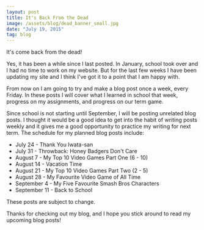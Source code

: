 ```yaml
---
layout: post
title: It's Back From the Dead
image: /assets/blog/dead_banner_small.jpg
date: "July 19, 2015"
tag: blog
---
```

It's come back from the dead!

Yes, it has been a while since I last posted. In January, school took over and I had no time to work on my website. But for the last few weeks I have been updating my site and I think I've got it to a point that I am happy with.

From now on I am going to try and make a blog post once a week, every Friday. In these posts I will cover what I learned in school that week, progress on my assignments, and progress on our term game.

Since school is not starting until September, I will be posting unrelated blog posts. I thought it would be a good idea to get into the habit of writing posts weekly and it gives me a good opportunity to practice my writing for next term. The schedule for my planned blog posts include:

* July 24 - Thank You Iwata-san
* July 31 - Throwback: Honey Badgers Don't Care
* August 7 - My Top 10 Video Games Part One (6 - 10)
* August 14 - Vacation Time
* August 21 - My Top 10 Video Games Part Two (2 - 5)
* August 28 - My Favourite Video Game of All Time
* September 4 - My Five Favourite Smash Bros Characters
* September 11 - Back to School

These posts are subject to change.

Thanks for checking out my blog, and I hope you stick around to read my upcoming blog posts!
<br>
<br>
